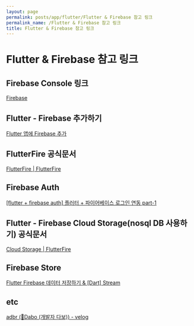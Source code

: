 ```yaml
---
layout: page
permalink: posts/app/flutter/Flutter & Firebase 참고 링크
permalink_name: /Flutter & Firebase 참고 링크
title: Flutter & Firebase 참고 링크
---
```

# Flutter & Firebase 참고 링크

## **Firebase Console 링크**

[Firebase](https://firebase.google.com/?hl=ko)

## Flutter - Firebase 추가하기

[Flutter 앱에 Firebase 추가](https://firebase.google.com/docs/flutter/setup?hl=ko&platform=android)

## FlutterFire 공식문서

[FlutterFire | FlutterFire](https://firebase.flutter.dev/)

## Firebase Auth

[[flutter + firebase auth] 플러터 + 파이어베이스 로그인 연동 part-1](https://sudarlife.tistory.com/entry/flutter-firebase-auth-%ED%94%8C%EB%9F%AC%ED%84%B0-%ED%8C%8C%EC%9D%B4%EC%96%B4%EB%B2%A0%EC%9D%B4%EC%8A%A4-%EC%97%B0%EB%8F%99-%EB%A1%9C%EA%B7%B8%EC%9D%B8%EC%9D%84-%EA%B5%AC%EC%97%B0%ED%95%B4%EB%B3%B4%EC%9E%90-part-1)

## Flutter - Firebase Cloud Storage(nosql DB 사용하기) 공식문서

[Cloud Storage | FlutterFire](https://firebase.flutter.dev/docs/storage/overview)

## Firebase Store

[Flutter Firebase 데이터 저장하기 & [Dart] Stream](https://hoony-gunputer.tistory.com/entry/Flutter-Firebase-%EB%8D%B0%EC%9D%B4%ED%84%B0-%EC%A0%80%EC%9E%A5%ED%95%98%EA%B8%B0?category=806285)

## etc

[adbr (💜Dabo (개발자 다보)) - velog](https://velog.io/@adbr)